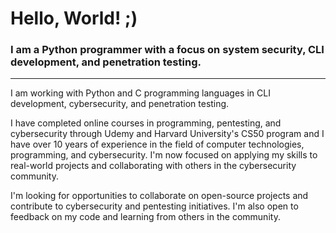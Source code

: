 # Hello, World! ;)
### I am a Python programmer with a focus on system security, CLI development, and penetration testing.
---
I am working with Python and C programming languages in CLI development, cybersecurity, and penetration testing.

I have completed online courses in programming, pentesting, and cybersecurity through Udemy and Harvard University's CS50 program and I have over 10 years of experience in the field of computer technologies, programming, and cybersecurity. I'm now focused on applying my skills to real-world projects and collaborating with others in the cybersecurity community.

I'm looking for opportunities to collaborate on open-source projects and contribute to cybersecurity and pentesting initiatives. I'm also open to feedback on my code and learning from others in the community.

<!---
ivaylo-vasilev/home is a ✨ special ✨ repository because its `README.md` (this file) appears on your GitHub profile.
You can click the Preview link to take a look at your changes.

- 👋 Hi, I’m Ivaylo!
- 👀 I love creating simple, cool, and useful programs.
- 🌱 I’m currently working with Python.
- 📫 You can connect with me through my Twitter and Facebook profiles.
- 💞️ I’m looking to collaborate on interesting projects, share ideas, and of course learn new stuff.

--->
